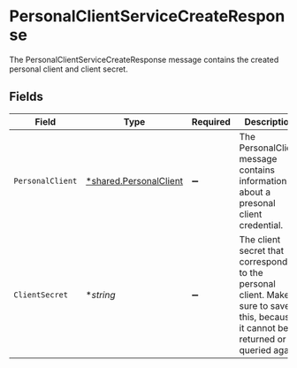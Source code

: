 # PersonalClientServiceCreateResponse

The PersonalClientServiceCreateResponse message contains the created personal client and client secret.


## Fields

| Field                                                                                                                              | Type                                                                                                                               | Required                                                                                                                           | Description                                                                                                                        |
| ---------------------------------------------------------------------------------------------------------------------------------- | ---------------------------------------------------------------------------------------------------------------------------------- | ---------------------------------------------------------------------------------------------------------------------------------- | ---------------------------------------------------------------------------------------------------------------------------------- |
| `PersonalClient`                                                                                                                   | [*shared.PersonalClient](../../models/shared/personalclient.md)                                                                    | :heavy_minus_sign:                                                                                                                 | The PersonalClient message contains information about a presonal client credential.                                                |
| `ClientSecret`                                                                                                                     | **string*                                                                                                                          | :heavy_minus_sign:                                                                                                                 | The client secret that corresponds to the personal client. Make sure to save this, because it cannot be returned or queried again. |